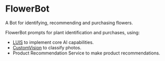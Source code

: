 # FlowerBot

A Bot for identifying, recommending and purchasing flowers.

FlowerBot prompts for plant identification and purchases, using:
- [LUIS](https://www.luis.ai) to implement core AI capabilities.
- [CustomVision](https://www.customvision.ai) to classify photos.
- Product Recommendation Service to make product recommendations.
